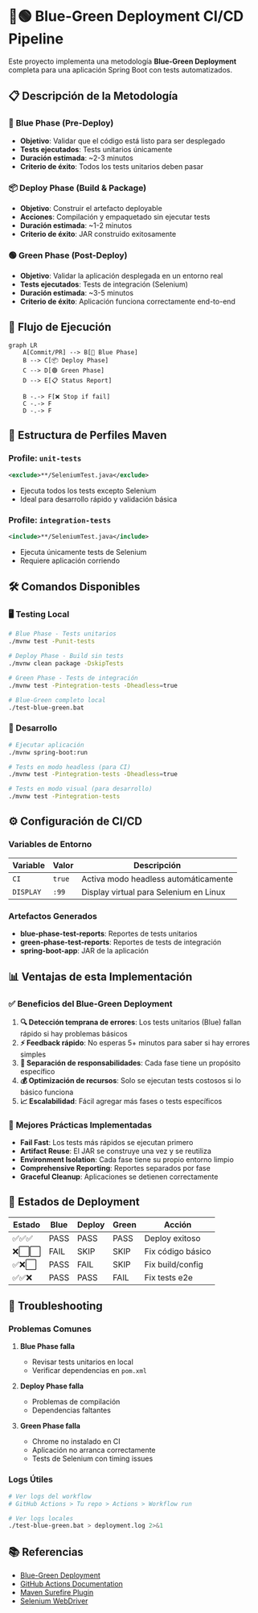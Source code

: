 # 🔵🟢 Blue-Green Deployment CI/CD Pipeline

Este proyecto implementa una metodología **Blue-Green Deployment** completa para una aplicación Spring Boot con tests automatizados.

## 📋 Descripción de la Metodología

### 🔵 **Blue Phase (Pre-Deploy)**
- **Objetivo**: Validar que el código está listo para ser desplegado
- **Tests ejecutados**: Tests unitarios únicamente
- **Duración estimada**: ~2-3 minutos
- **Criterio de éxito**: Todos los tests unitarios deben pasar

### 📦 **Deploy Phase (Build & Package)**
- **Objetivo**: Construir el artefacto deployable
- **Acciones**: Compilación y empaquetado sin ejecutar tests
- **Duración estimada**: ~1-2 minutos
- **Criterio de éxito**: JAR construido exitosamente

### 🟢 **Green Phase (Post-Deploy)**
- **Objetivo**: Validar la aplicación desplegada en un entorno real
- **Tests ejecutados**: Tests de integración (Selenium)
- **Duración estimada**: ~3-5 minutos
- **Criterio de éxito**: Aplicación funciona correctamente end-to-end

## 🚀 Flujo de Ejecución

```mermaid
graph LR
    A[Commit/PR] --> B[🔵 Blue Phase]
    B --> C[📦 Deploy Phase]
    C --> D[🟢 Green Phase]
    D --> E[📋 Status Report]
    
    B -.-> F[❌ Stop if fail]
    C -.-> F
    D -.-> F
```

## 📁 Estructura de Perfiles Maven

### Profile: `unit-tests`
```xml
<exclude>**/SeleniumTest.java</exclude>
```
- Ejecuta todos los tests excepto Selenium
- Ideal para desarrollo rápido y validación básica

### Profile: `integration-tests`
```xml
<include>**/SeleniumTest.java</include>
```
- Ejecuta únicamente tests de Selenium
- Requiere aplicación corriendo

## 🛠️ Comandos Disponibles

### 🖥️ Testing Local

```bash
# Blue Phase - Tests unitarios
./mvnw test -Punit-tests

# Deploy Phase - Build sin tests
./mvnw clean package -DskipTests

# Green Phase - Tests de integración
./mvnw test -Pintegration-tests -Dheadless=true

# Blue-Green completo local
./test-blue-green.bat
```

### 🔧 Desarrollo

```bash
# Ejecutar aplicación
./mvnw spring-boot:run

# Tests en modo headless (para CI)
./mvnw test -Pintegration-tests -Dheadless=true

# Tests en modo visual (para desarrollo)
./mvnw test -Pintegration-tests
```

## ⚙️ Configuración de CI/CD

### Variables de Entorno

| Variable | Valor | Descripción |
|----------|-------|-------------|
| `CI` | `true` | Activa modo headless automáticamente |
| `DISPLAY` | `:99` | Display virtual para Selenium en Linux |

### Artefactos Generados

- **blue-phase-test-reports**: Reportes de tests unitarios
- **green-phase-test-reports**: Reportes de tests de integración
- **spring-boot-app**: JAR de la aplicación

## 📊 Ventajas de esta Implementación

### ✅ **Beneficios del Blue-Green Deployment**

1. **🔍 Detección temprana de errores**: Los tests unitarios (Blue) fallan rápido si hay problemas básicos
2. **⚡ Feedback rápido**: No esperas 5+ minutos para saber si hay errores simples
3. **🔧 Separación de responsabilidades**: Cada fase tiene un propósito específico
4. **💰 Optimización de recursos**: Solo se ejecutan tests costosos si lo básico funciona
5. **📈 Escalabilidad**: Fácil agregar más fases o tests específicos

### 🎯 **Mejores Prácticas Implementadas**

- **Fail Fast**: Los tests más rápidos se ejecutan primero
- **Artifact Reuse**: El JAR se construye una vez y se reutiliza
- **Environment Isolation**: Cada fase tiene su propio entorno limpio
- **Comprehensive Reporting**: Reportes separados por fase
- **Graceful Cleanup**: Aplicaciones se detienen correctamente

## 🔄 Estados de Deployment

| Estado | Blue | Deploy | Green | Acción |
|--------|------|--------|-------|--------|
| ✅✅✅ | PASS | PASS | PASS | Deploy exitoso |
| ❌⬜⬜ | FAIL | SKIP | SKIP | Fix código básico |
| ✅❌⬜ | PASS | FAIL | SKIP | Fix build/config |
| ✅✅❌ | PASS | PASS | FAIL | Fix tests e2e |

## 🚨 Troubleshooting

### Problemas Comunes

1. **Blue Phase falla**
   - Revisar tests unitarios en local
   - Verificar dependencias en `pom.xml`

2. **Deploy Phase falla**
   - Problemas de compilación
   - Dependencias faltantes

3. **Green Phase falla**
   - Chrome no instalado en CI
   - Aplicación no arranca correctamente
   - Tests de Selenium con timing issues

### Logs Útiles

```bash
# Ver logs del workflow
# GitHub Actions > Tu repo > Actions > Workflow run

# Ver logs locales
./test-blue-green.bat > deployment.log 2>&1
```

## 📚 Referencias

- [Blue-Green Deployment](https://martinfowler.com/bliki/BlueGreenDeployment.html)
- [GitHub Actions Documentation](https://docs.github.com/en/actions)
- [Maven Surefire Plugin](https://maven.apache.org/surefire/maven-surefire-plugin/)
- [Selenium WebDriver](https://selenium-python.readthedocs.io/)
